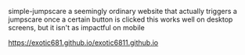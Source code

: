 simple-jumpscare
a seemingly ordinary website that actually triggers a jumpscare once a certain button is clicked
this works well on desktop screens, but it isn't as impactful on mobile

https://exotic681.github.io/exotic6811.github.io
